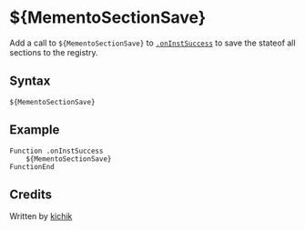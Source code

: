 # ${MementoSectionSave}

Add a call to `${MementoSectionSave}` to [`.onInstSuccess`][1] to save the stateof all sections to the registry.

## Syntax

    ${MementoSectionSave}

## Example

    Function .onInstSuccess
        ${MementoSectionSave}
    FunctionEnd

## Credits

Written by [kichik][2]

[1]: ../../Callbacks/onInstSuccess.md
[2]: http://nsis.sourceforge.net/User:Kichik
